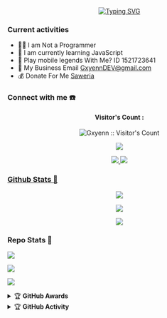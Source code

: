 <div align="center">
<a href="https://www.youtube.com/@GxyenDEV">
    <img
        src="https://readme-typing-svg.herokuapp.com?font=ShadowsIntoLightsize=50&duration=5500&color=f70787&background=FF673200&center=true&vCenter=true&lines=Hello,+I+am+Gxyenn;Welcome+to+my+GitHub+😊"
            alt="Typing SVG"
        />
    </a>
</p>
</div>

### Current activities 
- 👨‍💻 I am Not a Programmer
- 🌱 I am currently learning JavaScript
- 🎯 Play mobile legends With Me? ID 1521723641
- 📧 My Business Email GxyennDEV@gmail.com
- 💰 Donate For Me [Saweria](https://saweria.co/GxyennID) 


### Connect with me ☎️
<h4 align="center">Visitor's Count :</h4>
<p align="center"><img src="https://profile-counter.glitch.me/{Gxyenn}/count.svg" alt="Gxyenn :: Visitor's Count" /></p>
<p align="center"><img src="https://count.getloli.com/get/@Gxyenn-github-readme?theme=rule34" /></p>
<p align="center">
  <a href="https://wa.me/6283877636168?text=mau_apa?"><img src="https://img.shields.io/badge/WhatsApp-25D366?style=for-the-badge&logo=whatsapp&logoColor=white" />
  <a href="https://youtube.com/@Gxyenn"><img src="https://img.shields.io/badge/YouTube-Gxyenn -ff0000?style=for-the-badge&logo=youtube&logoColor=ff0000&link=https://youtube.com/@xyenn" /><br>


### Github Stats 🚀

<p align="center"><a href="https://github.com/Gxyenn"><img src="https://github-readme-stats.vercel.app/api?username=Gxyenn&show_icons=true&theme=chartreuse-dark"></a></p>
<p align="center"><a href="https://github.com/Gxyenn"><img src="https://streak-stats.demolab.com/?user=Gxyenn&theme=chartreuse-dark"></a></p>
<p align="center"><a href="https://github.com/Gxyenn"><img src="https://github-readme-stats.vercel.app/api/top-langs/?username=Gxyenn&theme=chartreuse-dark&layout=compact"></a></p> 

### Repo Stats 🔭
<p align=""><a href="https://github.com/Gxyenn/XLESYVIP"><img src="https://github-readme-stats.vercel.app/api/pin/?username=Gxyenn&repo=XLESYVIP&theme=chartreuse-dark"></a></p>
<p align=""><a href="https://github.com/Gxyenn/GxyennStore"><img src="https://github-readme-stats.vercel.app/api/pin/?username=Gxyenn&repo=GxyennStore&theme=chartreuse-dark"></a></p>

<p align=""><a href="https://github.com/Gxyenn/Rest-Api-Gxyenn"><img src="https://github-readme-stats.vercel.app/api/pin/?username=Gxyenn&repo=RestApi&theme=chartreuse-dark"></a></p>

<details>
    <summary>&#127942 <b>GitHub Awards</b></summary><br/>

<p align="center"><a href="https://github.com/Gxyenn"><img src="https://github-profile-trophy.vercel.app/?username=Gxyenn"></a></p>

</details>
<details>
    <summary>&#127942 <b>GitHub Activity</b></summary><br/>

<p align="center"><a href="https://github.com/Gxyenn"><img src="https://metrics.lecoq.io/Gxyenn?template=classic&repositories.forks=true&languages=1&languages.colors=github&languages.threshold=0%25&config.timezone=Asia%2FJakarta"></a></p>

</details> 
